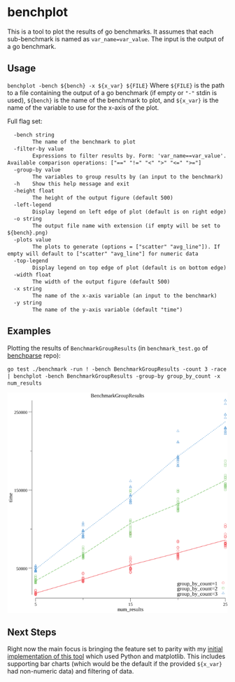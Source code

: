 # benchplot
This is a tool to plot the results of go benchmarks. It assumes that each sub-benchmark is named as `var_name=var_value`.
The input is the output of a go benchmark.

## Usage
`benchplot -bench ${bench} -x ${x_var} ${FILE}`
Where `${FILE}` is the path to a file containing the output of a go benchmark (if empty or `"-"` stdin is used), `${bench}` is the name of the benchmark to plot, and `${x_var}` is the name of the variable to use for the x-axis of the plot.

Full flag set:
```
  -bench string
    	The name of the benchmark to plot
  -filter-by value
    	Expressions to filter results by. Form: 'var_name==var_value'. Available comparison operations: ["==" "!=" "<" ">" "<=" ">="]
  -group-by value
    	The variables to group results by (an input to the benchmark)
  -h	Show this help message and exit
  -height float
    	The height of the output figure (default 500)
  -left-legend
    	Display legend on left edge of plot (default is on right edge)
  -o string
    	The output file name with extension (if empty will be set to ${bench}.png)
  -plots value
    	The plots to generate (options = ["scatter" "avg_line"]). If empty will default to ["scatter" "avg_line"] for numeric data
  -top-legend
    	Display legend on top edge of plot (default is on bottom edge)
  -width float
    	The width of the output figure (default 500)
  -x string
    	The name of the x-axis variable (an input to the benchmark)
  -y string
    	The name of the y-axis variable (default "time")
```

## Examples
Plotting the results of `BenchmarkGroupResults` (in `benchmark_test.go` of [benchparse](https://github.com/ShawnROGrady/benchparse) repo):
```
go test ./benchmark -run ! -bench BenchmarkGroupResults -count 3 -race | benchplot -bench BenchmarkGroupResults -group-by group_by_count -x num_results
```
![benchgroupres](https://github.com/ShawnROGrady/benchplot/blob/master/assets/BenchmarkGroupResults.png)

## Next Steps
Right now the main focus is bringing the feature set to parity with my [initial implementation of this tool](https://github.com/ShawnROGrady/gobenchplot) which used Python and matplotlib. This includes supporting bar charts (which would be the default if the provided `${x_var}` had non-numeric data) and filtering of data.
